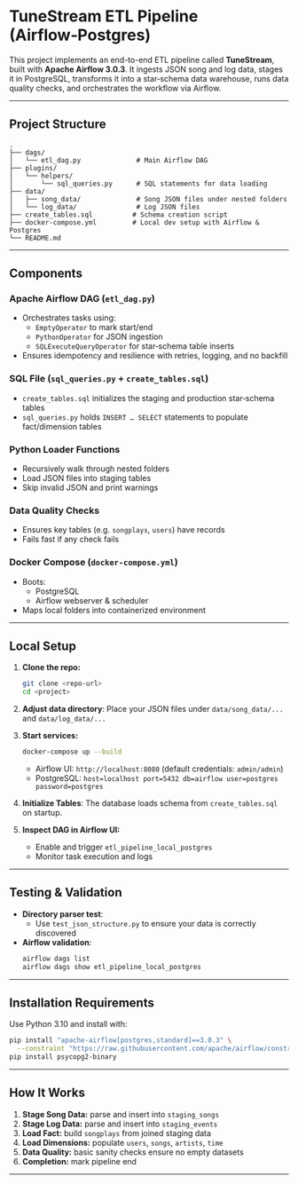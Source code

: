 # TuneStream ETL Pipeline (Airflow‑Postgres)

This project implements an end-to-end ETL pipeline called **TuneStream**, built with **Apache Airflow 3.0.3**. It ingests JSON song and log data, stages it in PostgreSQL, transforms it into a star‑schema data warehouse, runs data quality checks, and orchestrates the workflow via Airflow.

---

## Project Structure

```
.
├── dags/
│   └── etl_dag.py              # Main Airflow DAG
├── plugins/
│   └── helpers/
│       └── sql_queries.py      # SQL statements for data loading
├── data/
│   ├── song_data/              # Song JSON files under nested folders
│   └── log_data/               # Log JSON files
├── create_tables.sql          # Schema creation script
├── docker-compose.yml         # Local dev setup with Airflow & Postgres
└── README.md
```

---

## Components

### Apache Airflow DAG (`etl_dag.py`)
- Orchestrates tasks using:
  - `EmptyOperator` to mark start/end
  - `PythonOperator` for JSON ingestion
  - `SQLExecuteQueryOperator` for star‑schema table inserts
- Ensures idempotency and resilience with retries, logging, and no backfill

### SQL File (`sql_queries.py` + `create_tables.sql`)
- `create_tables.sql` initializes the staging and production star‑schema tables
- `sql_queries.py` holds `INSERT … SELECT` statements to populate fact/dimension tables

### Python Loader Functions
- Recursively walk through nested folders
- Load JSON files into staging tables
- Skip invalid JSON and print warnings

### Data Quality Checks
- Ensures key tables (e.g. `songplays`, `users`) have records
- Fails fast if any check fails

### Docker Compose (`docker-compose.yml`)
- Boots:
  - PostgreSQL
  - Airflow webserver & scheduler
- Maps local folders into containerized environment

---

## Local Setup

1. **Clone the repo:**
   ```bash
   git clone <repo-url>
   cd <project>
   ```

2. **Adjust data directory**:
   Place your JSON files under `data/song_data/...` and `data/log_data/...`

3. **Start services:**
   ```bash
   docker-compose up --build
   ```
   - Airflow UI: `http://localhost:8080` (default credentials: `admin/admin`)
   - PostgreSQL: `host=localhost port=5432 db=airflow user=postgres password=postgres`

4. **Initialize Tables**:
   The database loads schema from `create_tables.sql` on startup.

5. **Inspect DAG in Airflow UI:**
   - Enable and trigger `etl_pipeline_local_postgres`
   - Monitor task execution and logs

---

## Testing & Validation

- **Directory parser test**:
  - Use `test_json_structure.py` to ensure your data is correctly discovered
- **Airflow validation**:
  ```bash
  airflow dags list
  airflow dags show etl_pipeline_local_postgres
  ```

---

## Installation Requirements

Use Python 3.10 and install with:

```bash
pip install "apache-airflow[postgres,standard]==3.0.3" \
  --constraint "https://raw.githubusercontent.com/apache/airflow/constraints-3.0.3/constraints-3.10.txt"
pip install psycopg2-binary
```

---

## How It Works 

1. **Stage Song Data:** parse and insert into `staging_songs`
2. **Stage Log Data:** parse and insert into `staging_events`
3. **Load Fact:** build `songplays` from joined staging data
4. **Load Dimensions:** populate `users`, `songs`, `artists`, `time`
5. **Data Quality:** basic sanity checks ensure no empty datasets
6. **Completion:** mark pipeline end

---





